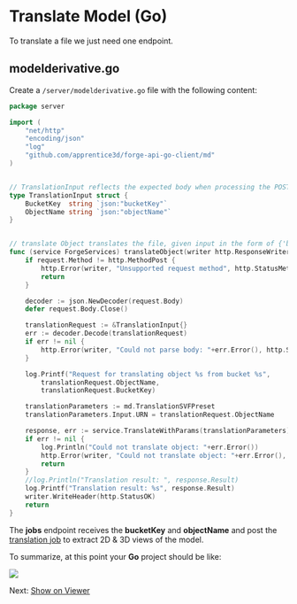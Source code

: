 # Translate Model (Go)

To translate a file we just need one endpoint.

## modelderivative.go

Create a `/server/modelderivative.go` file with the following content:

```go
package server

import (
	"net/http"
	"encoding/json"
	"log"
	"github.com/apprentice3d/forge-api-go-client/md"
)


// TranslationInput reflects the expected body when processing the POST request to bucket managing endpoint
type TranslationInput struct {
	BucketKey  string `json:"bucketKey"`
	ObjectName string `json:"objectName"`
}


// translate Object translates the file, given input in the form of {'bucketKey': 'theKey', 'objectName': 'theName'}
func (service ForgeServices) translateObject(writer http.ResponseWriter, request *http.Request) {
	if request.Method != http.MethodPost {
		http.Error(writer, "Unsupported request method", http.StatusMethodNotAllowed)
		return
	}

	decoder := json.NewDecoder(request.Body)
	defer request.Body.Close()

	translationRequest := &TranslationInput{}
	err := decoder.Decode(translationRequest)
	if err != nil {
		http.Error(writer, "Could not parse body: "+err.Error(), http.StatusBadRequest)
	}

	log.Printf("Request for translating object %s from bucket %s",
		translationRequest.ObjectName,
		translationRequest.BucketKey)

	translationParameters := md.TranslationSVFPreset
	translationParameters.Input.URN = translationRequest.ObjectName

	response, err := service.TranslateWithParams(translationParameters)
	if err != nil {
		log.Println("Could not translate object: "+err.Error())
		http.Error(writer, "Could not translate object: "+err.Error(), http.StatusInternalServerError)
		return
	}
	//log.Println("Translation result: ", response.Result)
	log.Printf("Translation result: %s", response.Result)
	writer.WriteHeader(http.StatusOK)
	return
}
```

The **jobs** endpoint receives the **bucketKey** and **objectName** and post the [translation job](https://developer.autodesk.com/en/docs/model-derivative/v2/reference/http/job-POST/) to extract 2D & 3D views of the model. 

To summarize, at this point your **Go** project should be like:

![](_media/go/vs_code_allfiles.png)

Next: [Show on Viewer](viewer/2legged/)